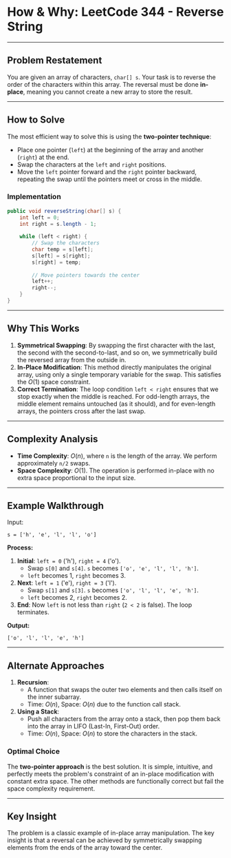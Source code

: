 # How & Why: LeetCode 344 - Reverse String

-----

## Problem Restatement

You are given an array of characters, `char[] s`. Your task is to reverse the order of the characters within this array. The reversal must be done **in-place**, meaning you cannot create a new array to store the result.

-----

## How to Solve

The most efficient way to solve this is using the **two-pointer technique**:

  - Place one pointer (`left`) at the beginning of the array and another (`right`) at the end.
  - Swap the characters at the `left` and `right` positions.
  - Move the `left` pointer forward and the `right` pointer backward, repeating the swap until the pointers meet or cross in the middle.

### Implementation

```java
public void reverseString(char[] s) {
    int left = 0;
    int right = s.length - 1;
    
    while (left < right) {
        // Swap the characters
        char temp = s[left];
        s[left] = s[right];
        s[right] = temp;
        
        // Move pointers towards the center
        left++;
        right--;
    }
}
```

-----

## Why This Works

1.  **Symmetrical Swapping**: By swapping the first character with the last, the second with the second-to-last, and so on, we symmetrically build the reversed array from the outside in.
2.  **In-Place Modification**: This method directly manipulates the original array, using only a single temporary variable for the swap. This satisfies the $O(1)$ space constraint.
3.  **Correct Termination**: The loop condition `left < right` ensures that we stop exactly when the middle is reached. For odd-length arrays, the middle element remains untouched (as it should), and for even-length arrays, the pointers cross after the last swap.

-----

## Complexity Analysis

  - **Time Complexity**: $O(n)$, where `n` is the length of the array. We perform approximately `n/2` swaps.
  - **Space Complexity**: $O(1)$. The operation is performed in-place with no extra space proportional to the input size.

-----

## Example Walkthrough

Input:

```
s = ['h', 'e', 'l', 'l', 'o']
```

**Process:**

1.  **Initial**: `left = 0` ('h'), `right = 4` ('o').
      - Swap `s[0]` and `s[4]`. `s` becomes `['o', 'e', 'l', 'l', 'h']`.
      - `left` becomes 1, `right` becomes 3.
2.  **Next**: `left = 1` ('e'), `right = 3` ('l').
      - Swap `s[1]` and `s[3]`. `s` becomes `['o', 'l', 'l', 'e', 'h']`.
      - `left` becomes 2, `right` becomes 2.
3.  **End**: Now `left` is not less than `right` (`2 < 2` is false). The loop terminates.

**Output:**

```
['o', 'l', 'l', 'e', 'h']
```

-----

## Alternate Approaches

1.  **Recursion**:
      - A function that swaps the outer two elements and then calls itself on the inner subarray.
      - Time: $O(n)$, Space: $O(n)$ due to the function call stack.
2.  **Using a Stack**:
      - Push all characters from the array onto a stack, then pop them back into the array in LIFO (Last-In, First-Out) order.
      - Time: $O(n)$, Space: $O(n)$ to store the characters in the stack.

### Optimal Choice

The **two-pointer approach** is the best solution. It is simple, intuitive, and perfectly meets the problem's constraint of an in-place modification with constant extra space. The other methods are functionally correct but fail the space complexity requirement.

-----

## Key Insight

The problem is a classic example of in-place array manipulation. The key insight is that a reversal can be achieved by symmetrically swapping elements from the ends of the array toward the center.